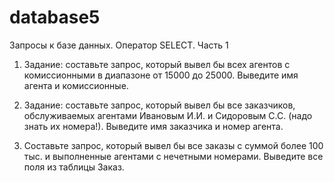 # database5
Запросы к базе данных. Оператор SELECT. Часть 1
1. Задание: составьте запрос, который вывел бы всех агентов с комиссионными в диапазоне от 15000 до 25000. Выведите имя агента и комиссионные.

2. Задание: составьте запрос, который вывел бы все заказчиков, обслуживаемых агентами Ивановым И.И. и Сидоровым С.С. (надо знать их номера!). Выведите имя заказчика и номер агента. 

3. Составьте запрос, который вывел бы все заказы с суммой более 100 тыс. и выполненные агентами с нечетными номерами. Выведите все поля из таблицы Заказ.
